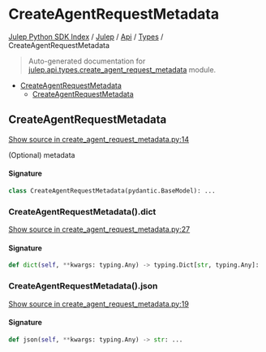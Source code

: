 # CreateAgentRequestMetadata

[Julep Python SDK Index](../../../README.md#julep-python-sdk-index) / [Julep](../../index.md#julep) / [Api](../index.md#api) / [Types](./index.md#types) / CreateAgentRequestMetadata

> Auto-generated documentation for [julep.api.types.create_agent_request_metadata](../../../../../../../julep/api/types/create_agent_request_metadata.py) module.

- [CreateAgentRequestMetadata](#createagentrequestmetadata)
  - [CreateAgentRequestMetadata](#createagentrequestmetadata-1)

## CreateAgentRequestMetadata

[Show source in create_agent_request_metadata.py:14](../../../../../../../julep/api/types/create_agent_request_metadata.py#L14)

(Optional) metadata

#### Signature

```python
class CreateAgentRequestMetadata(pydantic.BaseModel): ...
```

### CreateAgentRequestMetadata().dict

[Show source in create_agent_request_metadata.py:27](../../../../../../../julep/api/types/create_agent_request_metadata.py#L27)

#### Signature

```python
def dict(self, **kwargs: typing.Any) -> typing.Dict[str, typing.Any]: ...
```

### CreateAgentRequestMetadata().json

[Show source in create_agent_request_metadata.py:19](../../../../../../../julep/api/types/create_agent_request_metadata.py#L19)

#### Signature

```python
def json(self, **kwargs: typing.Any) -> str: ...
```